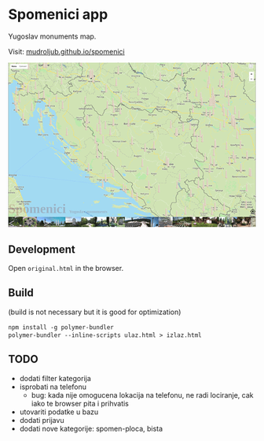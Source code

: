 # Spomenici app

Yugoslav monuments map.

Visit: [mudroljub.github.io/spomenici](https://mudroljub.github.io/spomenici/)

[![](screen.png)](https://mudroljub.github.io/spomenici/)

## Development

Open `original.html` in the browser.

## Build

(build is not necessary but it is good for optimization)

```
npm install -g polymer-bundler
polymer-bundler --inline-scripts ulaz.html > izlaz.html
```

## TODO

- dodati filter kategorija
- isprobati na telefonu
  - bug: kada nije omogucena lokacija na telefonu, ne radi lociranje, cak iako te browser pita i prihvatis
- utovariti podatke u bazu
- dodati prijavu
- dodati nove kategorije: spomen-ploca, bista
